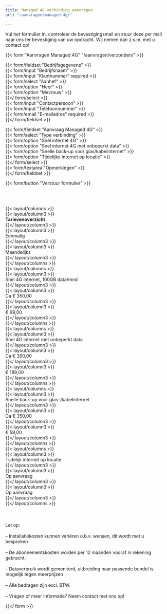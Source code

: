 ```yaml
---
title: Managed 4G verbinding aanvragen
url: "/aanvragen/managed-4g/"

---
```

Vul het formulier in, controleer de bevestigingsmail en stuur deze per mail naar ons ter bevestiging van uw opdracht. Wij nemen dan z.s.m. met u contact op!

{{< form "Aanvragen Managed 4G" "/aanvragen/verzonden/" >}}

{{< form/fieldset "Bedrijfsgegevens" >}}  
{{< form/input "Bedrijfsnaam" >}}  
{{< form/input "Klantnummer" required >}}  
{{< form/select "Aanhef" >}}  
{{< form/option "Heer" >}}  
{{< form/option "Mevrouw" >}}  
{{</ form/select >}}  
{{< form/input "Contactpersoon" >}}  
{{< form/input "Telefoonnummer" >}}  
{{< form/email "E-mailadres" required >}}  
{{</ form/fieldset >}}

{{< form/fieldset "Aanvraag Managed 4G" >}}  
{{< form/select "Type verbinding" >}}  
{{< form/option "Snel internet 4G" >}}  
{{< form/option "Snel internet 4G met onbeperkt data" >}}  
{{< form/option "Snelle back-up voor glas/kabelinternet" >}}  
{{< form/option "Tijdelijke internet op locatie" >}}  
{{</ form/select >}}  
{{< form/textarea "Opmerkingen" >}}  
{{</ form/fieldset >}}

{{< form/button "Verstuur formulier" >}}

<br><br>

{{< layout/columns >}}  
{{< layout/column3 >}}  
**Tarievenoverzicht**  
{{</ layout/column3 >}}  
{{< layout/column3 >}}  
Eenmalig  
{{</ layout/column3 >}}  
{{< layout/column3 >}}  
Maandelijks  
{{</ layout/column3 >}}  
{{</ layout/columns >}}  
{{< layout/columns >}}  
{{< layout/column3 >}}  
Snel 4G internet, 100GB data/mnd  
{{</ layout/column3 >}}  
{{< layout/column3 >}}  
Ca € 350,00  
{{</ layout/column3 >}}  
{{< layout/column3 >}}  
€ 99,00  
{{</ layout/column3 >}}  
{{</ layout/columns >}}  
{{< layout/columns >}}  
{{< layout/column3 >}}  
Snel 4G internet met onbeperkt data  
{{</ layout/column3 >}}  
{{< layout/column3 >}}  
Ca € 350,00  
{{</ layout/column3 >}}  
{{< layout/column3 >}}  
€ 189,00  
{{</ layout/column3 >}}  
{{</ layout/columns >}}  
{{< layout/columns >}}  
{{< layout/column3 >}}  
Snelle back-up voor glas-/kabelinternet  
{{</ layout/column3 >}}  
{{< layout/column3 >}}  
Ca € 350,00  
{{</ layout/column3 >}}  
{{< layout/column3 >}}  
€ 59,00  
{{</ layout/column3 >}}  
{{</ layout/columns >}}  
{{< layout/columns >}}  
{{< layout/column3 >}}  
Tijdelijk internet op locatie  
{{</ layout/column3 >}}  
{{< layout/column3 >}}  
Op aanvraag  
{{</ layout/column3 >}}  
{{< layout/column3 >}}  
Op aanvraag  
{{</ layout/column3 >}}  
{{</ layout/columns >}}  
<br><br>  
Let op:<br>  
– Installatiekosten kunnen variëren o.b.v. wensen, dit wordt met u besproken<br>  
– De abonnementskosten worden per 12 maanden vooraf in rekening gebracht.<br>  
– Dataverbruik wordt gemonitord, uitbreiding naar passende bundel is mogelijk tegen meerprijzen<br>  
– Alle bedragen zijn excl. BTW.<br>  
– Vragen of meer informatie? Neem contact met ons op!<br>

{{</ form >}}